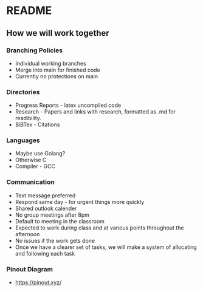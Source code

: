# README
## How we will work together
### Branching Policies
* Individual working branches 
* Merge into main for finished code
* Currently no protections on main
### Directories
* Progress Reports - latex uncompiled code
* Research - Papers and links with research, formatted as .md for readibility.
* BiBTex - Citations
### Languages
* Maybe use Golang?
* Otherwise C
* Compiler - GCC
### Communication
* Text message preferred
* Respond same day - for urgent things more quickly
* Shared outlook calender
* No group meetings after 8pm
* Default to meeting in the classroom
* Expected to work during class and at various points throughout the afternoon
* No issues if the work gets done  
* Once we have a clearer set of tasks, we will make a system of allocating and following each task
### Pinout Diagram
- https://pinout.xyz/